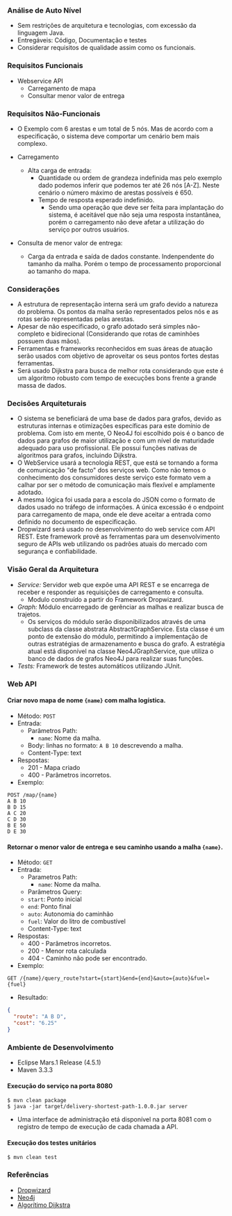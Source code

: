 ### Análise de Auto Nível

- Sem restrições de arquitetura e tecnologias, com excessão da linguagem Java.
- Entregáveis: Código, Documentação e testes
- Considerar requisitos de qualidade assim como os funcionais.

### Requisitos Funcionais

- Webservice API
    - Carregamento de mapa
    - Consultar menor valor de entrega

### Requisitos Não-Funcionais
    
- O Exemplo com 6 arestas e um total de 5 nós. Mas de acordo com a especificação, o sistema deve comportar um cenário bem mais complexo.

- Carregamento
    - Alta carga de entrada:
        - Quantidade ou ordem de grandeza indefinida mas pelo exemplo dado podemos inferir que podemos ter até 26 nós [A-Z]. Neste cenário o número máximo de arestas possíveis é 650.
        - Tempo de resposta esperado indefinido.
            - Sendo uma operação que deve ser feita para implantação do sistema, é aceitável que não seja uma resposta instantânea, porém o carregamento não deve afetar a utilização do serviço por outros usuários.
- Consulta de menor valor de entrega:
    - Carga da entrada e saída de dados constante. Indenpendente do tamanho da malha. Porém o tempo de processamento proporcional ao tamanho do mapa.

### Considerações

- A estrutura de representação interna será um grafo devido a natureza do problema. Os pontos da malha serão representados pelos nós e as rotas serão representadas pelas arestas. 
- Apesar de não especificado, o grafo adotado será simples não-completo e bidirecional (Considerando que rotas de caminhões possuem duas mãos).
- Ferramentas e frameworks reconhecidos em suas áreas de atuação serão usados com objetivo de aproveitar os seus pontos fortes destas ferramentas.
- Será usado Dijkstra para busca de melhor rota considerando que este é um algoritmo robusto com tempo de execuções bons frente a grande massa de dados.

### Decisões Arquiteturais

- O sistema se beneficiará de uma base de dados para grafos, devido as estruturas internas e otimizações específicas para este domínio de problema. Com isto em mente, O Neo4J foi escolhido pois é o banco de dados para grafos de maior utilização e com um nível de maturidade adequado para uso profissional. Ele possui funções nativas de algoritmos para grafos, incluindo Dijkstra.
- O WebService usará a tecnologia REST, que está se tornando a forma de comunicação "de facto" dos serviços web. Como não temos o conhecimento dos consumidores deste serviço este formato vem a calhar por ser o método de comunicação mais flexível e amplamente adotado.
- A mesma lógica foi usada para a escola do JSON como o formato de dados usado no tráfego de informações. A única excessão é o endpoint para carregamento de mapa, onde ele deve aceitar a entrada como definido no documento de especificação.
- Dropwizard será usado no desenvolvimento do web service com API REST. Este framework provê as ferramentas para um desenvolvimento seguro de APIs web utilizando os padrões atuais do mercado com segurança e confiabilidade.

### Visão Geral da Arquitetura

- *Service:* Servidor web que expõe uma API REST e se encarrega de receber e responder as requisições de carregamento e consulta.
    - Modulo construído a partir do Framework Dropwizard.
- *Graph:* Módulo encarregado de gerênciar as malhas e realizar busca de trajetos.
    - Os serviços do módulo serão disponibilizados através de uma subclass da classe abstrata AbstractGraphService. Esta classe é um ponto de extensão do módulo, permitindo a implementação de outras estratégias de armazenamento e busca do grafo. A estratégia atual está disponível na classe Neo4JGraphService, que utiliza o banco de dados de grafos Neo4J para realizar suas funções.
- *Tests:* Framework de testes automáticos utilizando JUnit.

### Web API

#### Criar novo mapa de nome `{name}` com malha logística.
- Método: `POST`
- Entrada:
    - Parâmetros Path:
        - `name`: Nome da malha.
    - Body:
        linhas no formato: `A B 10` descrevendo a malha.
    - Content-Type: text
- Respostas:
    - 201 - Mapa criado
    - 400 - Parâmetros incorretos.
- Exemplo:
```
POST /map/{name}
A B 10
B D 15
A C 20
C D 30
B E 50
D E 30
```

#### Retornar o menor valor de entrega e seu caminho usando a malha `{name}`.
- Método: `GET`
- Entrada:
    - Parametros Path:
        - `name`: Nome da malha.
    - Parâmetros Query:
     - `start`: Ponto inicial
     - `end`: Ponto final
     - `auto`: Autonomia do caminhão
     - `fuel`: Valor do litro de combustível
    - Content-Type: text
- Respostas:
    - 400 - Parâmetros incorretos.
    - 200 - Menor rota calculada
    - 404 - Caminho não pode ser encontrado.
- Exemplo:

```
GET /{name}/query_route?start={start}&end={end}&auto={auto}&fuel={fuel}
```

- Resultado:

```json
{
  "route": "A B D",
  "cost": "6.25"
}
```

### Ambiente de Desenvolvimento
- Eclipse Mars.1 Release (4.5.1)
- Maven 3.3.3

#### Execução do serviço na porta 8080
```
$ mvn clean package
$ java -jar target/delivery-shortest-path-1.0.0.jar server
```
- Uma interface de administração etá disponível na porta 8081 com o registro de tempo de execução de cada chamada a API.

#### Execução dos testes unitários
```
$ mvn clean test
```

### Referências

- [Dropwizard](http://www.dropwizard.io/0.9.2/docs/getting-started.html#getting-started)
- [Neo4j](https://github.com/neo4j/neo4j)
- [Algorítimo Dijkstra](https://en.wikipedia.org/wiki/Dijkstra%27s_algorithm)
